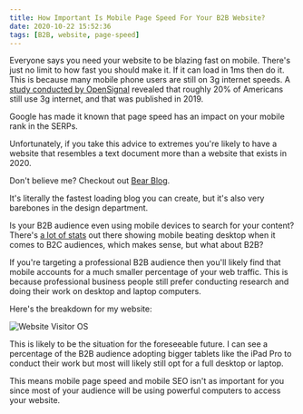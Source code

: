 ```yaml
---
title: How Important Is Mobile Page Speed For Your B2B Website?
date: 2020-10-22 15:52:36
tags: [B2B, website, page-speed]
---
```


Everyone says you need your website to be blazing fast on mobile. There's just no limit to how fast you should make it. If it can load in 1ms then do it. This is because many mobile phone users are still on 3g internet speeds. A [study conducted by OpenSignal](https://www.opensignal.com/2019/12/18/how-to-hasten-us-3g-switch-off-to-accelerate-5g) revealed that roughly 20% of Americans still use 3g internet, and that was published in 2019.

Google has made it known that page speed has an impact on your mobile rank in the SERPs.

Unfortunately, if you take this advice to extremes you're likely to have a website that resembles a text document more than a website that exists in 2020. 

Don't believe me? Checkout out [Bear Blog](https://bearblog.dev/). 

It's literally the fastest loading blog you can create, but it's also very barebones in the design department.

Is your B2B audience even using mobile devices to search for your content? There's [a lot of stats](https://www.smartinsights.com/search-engine-optimisation-seo/mobile-seo/mobile-retail-search-trends-for-b2b-and-b2c/) out there showing mobile beating desktop when it comes to B2C audiences, which makes sense, but what about B2B?

If you're targeting a professional B2B audience then you'll likely find that mobile accounts for a much smaller percentage of your web traffic. This is because professional business people still prefer conducting research and doing their work on desktop and laptop computers.

Here's the breakdown for my website:

![Website Visitor OS](/content/analyticsos.jpg)

This is likely to be the situation for the foreseeable future. I can see a percentage of the B2B audience adopting bigger tablets like the iPad Pro to conduct their work but most will likely still opt for a full desktop or laptop.

This means mobile page speed and mobile SEO isn't as important for you since most of your audience will be using powerful computers to access your website.
